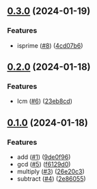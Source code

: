 ## [0.3.0](https://github.com/Tom-abc/nynygo/compare/v0.2.0...v0.3.0) (2024-01-19)


### Features

* isprime ([#8](https://github.com/Tom-abc/nynygo/issues/8)) ([4cd07b6](https://github.com/Tom-abc/nynygo/commit/4cd07b6047886f3b47f0eacf6c29d71106736386))

## [0.2.0](https://github.com/Tom-abc/nynygo/compare/v0.1.0...v0.2.0) (2024-01-18)


### Features

* lcm ([#6](https://github.com/Tom-abc/nynygo/issues/6)) ([23eb8cd](https://github.com/Tom-abc/nynygo/commit/23eb8cd460579e3482afae066a51747ee5e7280d))

## [0.1.0](https://github.com/Tom-abc/nynygo/compare/v0.0.0...v0.1.0) (2024-01-18)


### Features

* add ([#1](https://github.com/Tom-abc/nynygo/issues/1)) ([9de0f96](https://github.com/Tom-abc/nynygo/commit/9de0f96d500e63f67f9090c19557bfecb9b645da))
* gcd ([#5](https://github.com/Tom-abc/nynygo/issues/5)) ([f6129d0](https://github.com/Tom-abc/nynygo/commit/f6129d041f5b6ba0b2260e1dd13451beea7a823d))
* multiply ([#3](https://github.com/Tom-abc/nynygo/issues/3)) ([26e20c3](https://github.com/Tom-abc/nynygo/commit/26e20c378dcfc6f118c850c8224fa251f85dab54))
* subtract ([#4](https://github.com/Tom-abc/nynygo/issues/4)) ([2e86055](https://github.com/Tom-abc/nynygo/commit/2e860556b8381d0c669a3af0520e676547eb9b7d))
